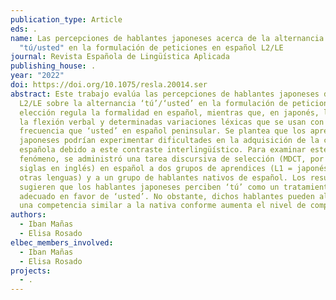 ```yaml
---
publication_type: Article
eds: .
name: Las percepciones de hablantes japoneses acerca de la alternancia
  "tú/usted" en la formulación de peticiones en español L2/LE
journal: Revista Española de Lingüística Aplicada
publishing_house: .
year: "2022"
doi: https://doi.org/10.1075/resla.20014.ser
abstract: Este trabajo evalúa las percepciones de hablantes japoneses de español
  L2/LE sobre la alternancia ‘tú’/‘usted’ en la formulación de peticiones. Esta
  elección regula la formalidad en español, mientras que, en japonés, lo hacen
  la flexión verbal y determinadas variaciones léxicas que se usan con mayor
  frecuencia que ‘usted’ en español peninsular. Se plantea que los aprendices
  japoneses podrían experimentar dificultades en la adquisición de la cortesía
  española debido a este contraste interlingüístico. Para examinar este
  fenómeno, se administró una tarea discursiva de selección (MDCT, por sus
  siglas en inglés) en español a dos grupos de aprendices (L1 = japonés; L1 =
  otras lenguas) y a un grupo de hablantes nativos de español. Los resultados
  sugieren que los hablantes japoneses perciben ‘tú’ como un tratamiento menos
  adecuado en favor de ‘usted’. No obstante, dichos hablantes pueden alcanzar
  una competencia similar a la nativa conforme aumenta el nivel de competencia.
authors:
  - Iban Mañas
  - Elisa Rosado
elbec_members_involved:
  - Iban Mañas
  - Elisa Rosado
projects:
  - .
---
```

